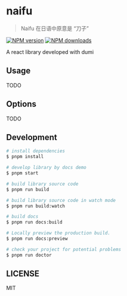 # naifu

> Naifu 在日语中原意是 “刀子”

[![NPM version](https://img.shields.io/npm/v/naifu.svg?style=flat)](https://npmjs.org/package/naifu)
[![NPM downloads](http://img.shields.io/npm/dm/naifu.svg?style=flat)](https://npmjs.org/package/naifu)

A react library developed with dumi

## Usage

TODO

## Options

TODO

## Development

```bash
# install dependencies
$ pnpm install

# develop library by docs demo
$ pnpm start

# build library source code
$ pnpm run build

# build library source code in watch mode
$ pnpm run build:watch

# build docs
$ pnpm run docs:build

# Locally preview the production build.
$ pnpm run docs:preview

# check your project for potential problems
$ pnpm run doctor
```

## LICENSE

MIT
